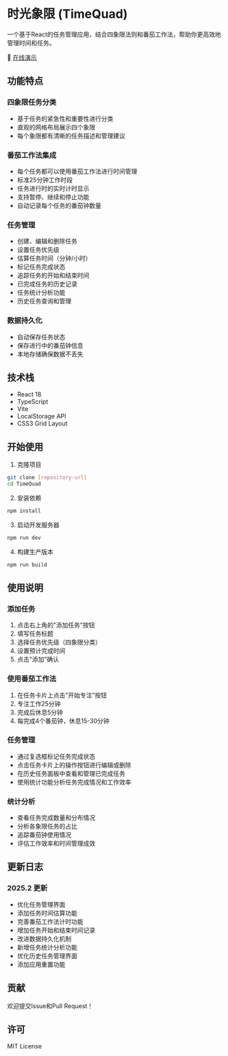 # 时光象限 (TimeQuad)

一个基于React的任务管理应用，结合四象限法则和番茄工作法，帮助你更高效地管理时间和任务。

🔗 [在线演示](https://oyjq0000.github.io/TimeQuad)

## 功能特点

### 四象限任务分类
- 基于任务的紧急性和重要性进行分类
- 直观的网格布局展示四个象限
- 每个象限都有清晰的任务描述和管理建议

### 番茄工作法集成
- 每个任务都可以使用番茄工作法进行时间管理
- 标准25分钟工作时段
- 任务进行时的实时计时显示
- 支持暂停、继续和停止功能
- 自动记录每个任务的番茄钟数量

### 任务管理
- 创建、编辑和删除任务
- 设置任务优先级
- 估算任务时间（分钟/小时）
- 标记任务完成状态
- 追踪任务的开始和结束时间
- 已完成任务的历史记录
- 任务统计分析功能
- 历史任务查询和管理

### 数据持久化
- 自动保存任务状态
- 保存进行中的番茄钟信息
- 本地存储确保数据不丢失

## 技术栈

- React 18
- TypeScript
- Vite
- LocalStorage API
- CSS3 Grid Layout

## 开始使用

1. 克隆项目
```bash
git clone [repository-url]
cd TimeQuad
```

2. 安装依赖
```bash
npm install
```

3. 启动开发服务器
```bash
npm run dev
```

4. 构建生产版本
```bash
npm run build
```

## 使用说明

### 添加任务
1. 点击右上角的"添加任务"按钮
2. 填写任务标题
3. 选择任务优先级（四象限分类）
4. 设置预计完成时间
5. 点击"添加"确认

### 使用番茄工作法
1. 在任务卡片上点击"开始专注"按钮
2. 专注工作25分钟
3. 完成后休息5分钟
4. 每完成4个番茄钟，休息15-30分钟

### 任务管理
- 通过复选框标记任务完成状态
- 点击任务卡片上的操作按钮进行编辑或删除
- 在历史任务面板中查看和管理已完成任务
- 使用统计功能分析任务完成情况和工作效率

### 统计分析
- 查看任务完成数量和分布情况
- 分析各象限任务的占比
- 追踪番茄钟使用情况
- 评估工作效率和时间管理成效

## 更新日志

### 2025.2 更新
- 优化任务管理界面
- 添加任务时间估算功能
- 完善番茄工作法计时功能
- 增加任务开始和结束时间记录
- 改进数据持久化机制
- 新增任务统计分析功能
- 优化历史任务管理界面
- 添加应用重置功能

## 贡献

欢迎提交Issue和Pull Request！

## 许可

MIT License
